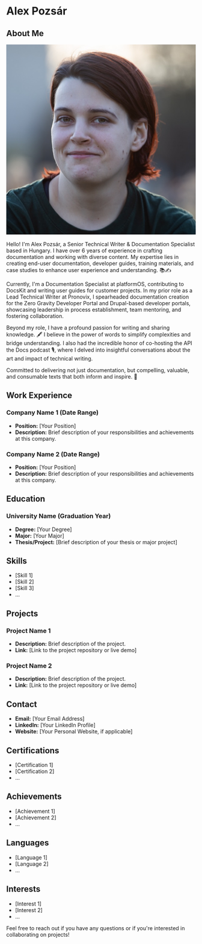 # Alex Pozsár

## About Me

![Alex Pozsár](./alexpfp.png)

Hello! I'm Alex Pozsár, a Senior Technical Writer & Documentation Specialist based in Hungary. I have over 6 years of experience in crafting documentation and working with diverse content. My expertise lies in creating end-user documentation, developer guides, training materials, and case studies to enhance user experience and understanding. 📚✍️

Currently, I'm a Documentation Specialist at platformOS, contributing to DocsKit and writing user guides for customer projects. In my prior role as a Lead Technical Writer at Pronovix, I spearheaded documentation creation for the Zero Gravity Developer Portal and Drupal-based developer portals, showcasing leadership in process establishment, team mentoring, and fostering collaboration.

Beyond my role, I have a profound passion for writing and sharing knowledge. 🖋️ I believe in the power of words to simplify complexities and bridge understanding. I also had the incredible honor of co-hosting the API the Docs podcast 🎙️, where I delved into insightful conversations about the art and impact of technical writing.

Committed to delivering not just documentation, but compelling, valuable, and consumable texts that both inform and inspire. 🚀

## Work Experience

### Company Name 1 (Date Range)
- **Position:** [Your Position]
- **Description:** Brief description of your responsibilities and achievements at this company.

### Company Name 2 (Date Range)
- **Position:** [Your Position]
- **Description:** Brief description of your responsibilities and achievements at this company.

## Education

### University Name (Graduation Year)
- **Degree:** [Your Degree]
- **Major:** [Your Major]
- **Thesis/Project:** [Brief description of your thesis or major project]

## Skills

- [Skill 1]
- [Skill 2]
- [Skill 3]
- ...

## Projects

### Project Name 1
- **Description:** Brief description of the project.
- **Link:** [Link to the project repository or live demo]

### Project Name 2
- **Description:** Brief description of the project.
- **Link:** [Link to the project repository or live demo]

## Contact

- **Email:** [Your Email Address]
- **LinkedIn:** [Your LinkedIn Profile]
- **Website:** [Your Personal Website, if applicable]

## Certifications

- [Certification 1]
- [Certification 2]
- ...

## Achievements

- [Achievement 1]
- [Achievement 2]
- ...

## Languages

- [Language 1]
- [Language 2]
- ...

## Interests

- [Interest 1]
- [Interest 2]
- ...

Feel free to reach out if you have any questions or if you're interested in collaborating on projects!
